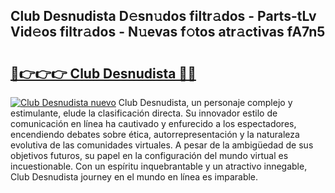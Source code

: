 ## Club Desnudista D𝚎sn𝚞dos filtr𝚊dos - Parts-tLv Vid𝚎os filtr𝚊dos - N𝚞evas f𝚘tos atr𝚊ctivas fA7n5

# <h2><a href="http://mb4h0wk.tromn.icu/?c=Club+Desnudista">🔗👉👉👉 Club Desnudista 🔗🔗</a></h2>

[![Club Desnudista nuevo](https://i.imgur.com/pEAQMta.gif)](http://mb4h0wk.tromn.icu/?c=Club+Desnudista)
Club Desnudista, un personaje complejo y estimulante, elude la clasificación directa. Su innovador estilo de comunicación en línea ha cautivado y enfurecido a los espectadores, encendiendo debates sobre ética, autorrepresentación y la naturaleza evolutiva de las comunidades virtuales. A pesar de la ambigüedad de sus objetivos futuros, su papel en la configuración del mundo virtual es incuestionable. Con un espíritu inquebrantable y un atractivo innegable, Club Desnudista journey en el mundo en línea es imparable.
